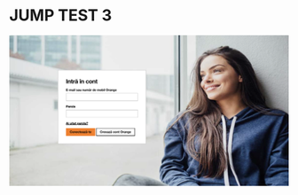 # JUMP TEST 3 


![Image Alt Text](https://github.com/rzvn332/JUMP/blob/main/JUMP-TEST-3/images/%233.png)
